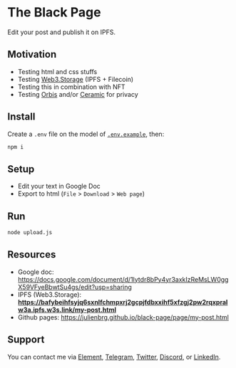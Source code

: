 # The Black Page

Edit your post and publish it on IPFS.

## Motivation

- Testing html and css stuffs
- Testing [Web3.Storage](https://web3.storage) (IPFS + Filecoin)
- Testing this in combination with NFT
- Testing [Orbis](https://orbis.club) and/or [Ceramic](https://ceramic.network) for privacy

## Install

Create a `.env` file on the model of [`.env.example`](https://github.com/julienbrg/black-page/blob/main/.env.example), then:

```bash
npm i
```

## Setup

- Edit your text in Google Doc
- Export to html (`File` > `Download` > `Web page`)

## Run

```bash
node upload.js
```

## Resources

- Google doc: https://docs.google.com/document/d/1lytdr8bPy4yr3axkIzReMsLW0ggX59VFyeBbwtSu4gs/edit?usp=sharing
- IPFS (Web3.Storage): **https://bafybeihfsyjq6sxnlfchmpxrj2gcpjfdbxxihf5xfzgj2pw2rqxpralw3a.ipfs.w3s.link/my-post.html**
- Github pages: https://julienbrg.github.io/black-page/page/my-post.html

## Support

You can contact me via [Element](https://matrix.to/#/@julienbrg:matrix.org), [Telegram](https://t.me/julienbrg), [Twitter](https://twitter.com/julienbrg), [Discord](https://discord.gg/pfkJpEb4xn), or [LinkedIn](https://www.linkedin.com/in/julienberanger/).

